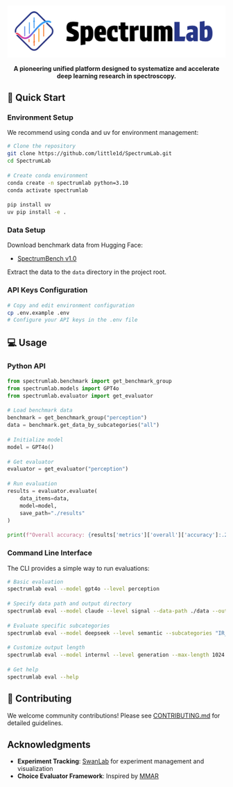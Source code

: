 <!-- # SpectrumLab -->

<div align="center">
  <img src="docs/public/spectrumlab.svg" alt="SpectrumLab" width="600"/>
  
  <p><strong>A pioneering unified platform designed to systematize and accelerate deep learning research in spectroscopy.</strong></p>
</div>

## 🚀 Quick Start

### Environment Setup

We recommend using conda and uv for environment management:

```bash
# Clone the repository
git clone https://github.com/little1d/SpectrumLab.git
cd SpectrumLab

# Create conda environment
conda create -n spectrumlab python=3.10
conda activate spectrumlab

pip install uv
uv pip install -e .
```

### Data Setup

Download benchmark data from Hugging Face:

- [SpectrumBench v1.0](https://huggingface.co/datasets/SpectrumWorld/spectrumbench_v_1.0)

Extract the data to the `data` directory in the project root.

### API Keys Configuration

```bash
# Copy and edit environment configuration
cp .env.example .env
# Configure your API keys in the .env file
```

## 💻 Usage

### Python API

```python
from spectrumlab.benchmark import get_benchmark_group
from spectrumlab.models import GPT4o
from spectrumlab.evaluator import get_evaluator

# Load benchmark data
benchmark = get_benchmark_group("perception")
data = benchmark.get_data_by_subcategories("all")

# Initialize model
model = GPT4o()

# Get evaluator
evaluator = get_evaluator("perception")

# Run evaluation
results = evaluator.evaluate(
    data_items=data,
    model=model,
    save_path="./results"
)

print(f"Overall accuracy: {results['metrics']['overall']['accuracy']:.2f}%")
```

### Command Line Interface

The CLI provides a simple way to run evaluations:

```bash
# Basic evaluation
spectrumlab eval --model gpt4o --level perception

# Specify data path and output directory
spectrumlab eval --model claude --level signal --data-path ./data --output ./my_results

# Evaluate specific subcategories
spectrumlab eval --model deepseek --level semantic --subcategories "IR_spectroscopy" "Raman_spectroscopy"

# Customize output length
spectrumlab eval --model internvl --level generation --max-length 1024

# Get help
spectrumlab eval --help
```

## 🤝 Contributing

We welcome community contributions! Please see [CONTRIBUTING.md](CONTRIBUTING.md) for detailed guidelines.

## Acknowledgments

- **Experiment Tracking**: [SwanLab](https://github.com/SwanHubX/SwanLab/) for experiment management and visualization
- **Choice Evaluator Framework**: Inspired by [MMAR](https://github.com/ddlBoJack/MMAR)

